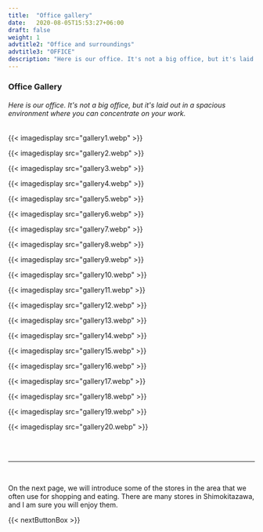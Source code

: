 ```yaml
---
title:  "Office gallery"
date:   2020-08-05T15:53:27+06:00
draft: false
weight: 1
advtitle2: "Office and surroundings"
advtitle3: "OFFICE"
description: "Here is our office. It's not a big office, but it's laid out in a spacious environment where you can concentrate on your work."
---
```

### **Office Gallery**

###### Here is our office. It's not a big office, but it's laid out in a spacious environment where you can concentrate on your work.

{{< imagedisplay src="gallery1.webp" >}}       

{{< imagedisplay src="gallery2.webp" >}}   

{{< imagedisplay src="gallery3.webp" >}}   

{{< imagedisplay src="gallery4.webp" >}}   

{{< imagedisplay src="gallery5.webp" >}}   

{{< imagedisplay src="gallery6.webp" >}}   

{{< imagedisplay src="gallery7.webp" >}}   

{{< imagedisplay src="gallery8.webp" >}}   

{{< imagedisplay src="gallery9.webp" >}}   

{{< imagedisplay src="gallery10.webp" >}}  

{{< imagedisplay src="gallery11.webp" >}}   

{{< imagedisplay src="gallery12.webp" >}}   

{{< imagedisplay src="gallery13.webp" >}}   

{{< imagedisplay src="gallery14.webp" >}}   

{{< imagedisplay src="gallery15.webp" >}}    

{{< imagedisplay src="gallery16.webp" >}}    

{{< imagedisplay src="gallery17.webp" >}}    

{{< imagedisplay src="gallery18.webp" >}}   

{{< imagedisplay src="gallery19.webp" >}}   

{{< imagedisplay src="gallery20.webp" >}}   
&nbsp;


&nbsp; 

----
&nbsp; 

On the next page, we will introduce some of the stores in the area that we often use for shopping and eating. There are many stores in Shimokitazawa, and I am sure you will enjoy them.

{{< nextButtonBox >}}
